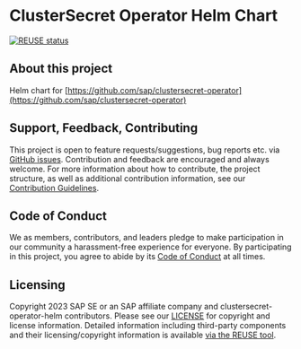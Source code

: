 # ClusterSecret Operator Helm Chart

[![REUSE status](https://api.reuse.software/badge/github.com/SAP/clustersecret-operator-helm)](https://api.reuse.software/info/github.com/SAP/clustersecret-operator-helm)

## About this project

Helm chart for [https://github.com/sap/clustersecret-operator](https://github.com/sap/clustersecret-operator)

## Support, Feedback, Contributing

This project is open to feature requests/suggestions, bug reports etc. via [GitHub issues](https://github.com/SAP/clustersecret-operator-helm/issues). Contribution and feedback are encouraged and always welcome. For more information about how to contribute, the project structure, as well as additional contribution information, see our [Contribution Guidelines](CONTRIBUTING.md).

## Code of Conduct

We as members, contributors, and leaders pledge to make participation in our community a harassment-free experience for everyone. By participating in this project, you agree to abide by its [Code of Conduct](https://github.com/SAP/.github/blob/main/CODE_OF_CONDUCT.md) at all times.

## Licensing

Copyright 2023 SAP SE or an SAP affiliate company and clustersecret-operator-helm contributors. Please see our [LICENSE](LICENSE) for copyright and license information. Detailed information including third-party components and their licensing/copyright information is available [via the REUSE tool](https://api.reuse.software/info/github.com/SAP/clustersecret-operator-helm).
